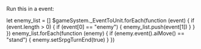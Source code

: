 Run this in a <enemyTurn> event:

let enemy_list = []
$gameSystem._EventToUnit.forEach(function (event) {
    if (event.length > 0) {
        if (event[0] == "enemy") {
            enemy_list.push(event[1])
        }
    }
})
enemy_list.forEach(function (enemy) {
    if (enemy.event().aiMove() == "stand") {
        enemy.setSrpgTurnEnd(true)
    }
})
